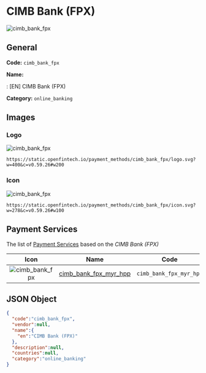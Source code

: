 
# CIMB Bank (FPX) 
![cimb_bank_fpx](https://static.openfintech.io/payment_methods/cimb_bank_fpx/logo.svg?w=400&c=v0.59.26#w200)  

## General 
**Code:** `cimb_bank_fpx` 
 
**Name:** 
 
:	[EN] CIMB Bank (FPX) 
 
**Category:** `online_banking` 
 

## Images 

### Logo 
![cimb_bank_fpx](https://static.openfintech.io/payment_methods/cimb_bank_fpx/logo.svg?w=400&c=v0.59.26#w200)  

```
https://static.openfintech.io/payment_methods/cimb_bank_fpx/logo.svg?w=400&c=v0.59.26#w200
```  

### Icon 
![cimb_bank_fpx](https://static.openfintech.io/payment_methods/cimb_bank_fpx/icon.svg?w=278&c=v0.59.26#w100)  

```
https://static.openfintech.io/payment_methods/cimb_bank_fpx/icon.svg?w=278&c=v0.59.26#w100
```  

## Payment Services 
 
The list of [Payment Services](/payment-services/) based on the _CIMB Bank (FPX)_ 

|Icon|Name|Code| 
|:---:|:---:|:---:| 
|![cimb_bank_fpx](https://static.openfintech.io/payment_methods/cimb_bank_fpx/icon.svg?w=278&c=v0.59.26#w100) |[cimb_bank_fpx_myr_hpp](/payment-services/cimb_bank_fpx_myr_hpp/)|`cimb_bank_fpx_myr_hpp`| 
 

## JSON Object 

```json
{
  "code":"cimb_bank_fpx",
  "vendor":null,
  "name":{
    "en":"CIMB Bank (FPX)"
  },
  "description":null,
  "countries":null,
  "category":"online_banking"
}
```  
